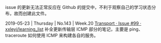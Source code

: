 issue 的更新无法正常反应在 Github 的提交中，不利于观察自己的学习状态分布，故而创建此文件。

2019-05-23 | Thursday | No.143 | Week.20
[Transport · Issue #99 · xxleyi/learning_list](https://github.com/xxleyi/learning_list/issues/99)
补全更新传输层 ICMP 部分的笔记，主要是 ping、traceroute 如何使用 ICMP 来构建各自的服务。
